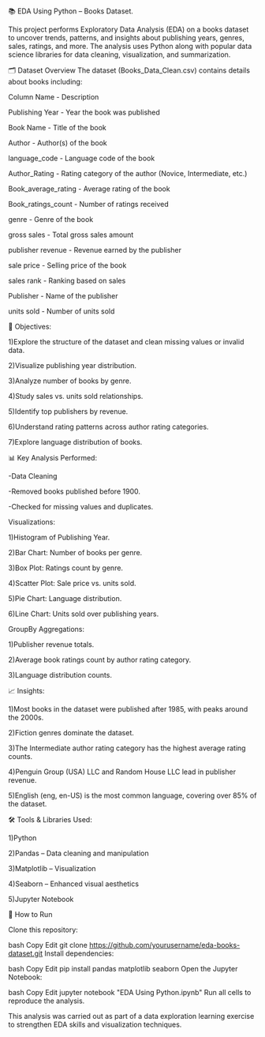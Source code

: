 

📚 EDA Using Python – Books Dataset.


This project performs Exploratory Data Analysis (EDA) on a books dataset to uncover trends, patterns, and insights about publishing years, genres, sales, ratings, and more. The analysis uses Python along with popular data science libraries for data cleaning, visualization, and summarization.


🗂 Dataset Overview
The dataset (Books_Data_Clean.csv) contains details about books including:

Column Name	  - Description

Publishing Year	- Year the book was published

Book Name - 	Title of the book

Author	- Author(s) of the book

language_code - 	Language code of the book

Author_Rating	-  Rating category of the author (Novice, Intermediate, etc.)

Book_average_rating	 - Average rating of the book

Book_ratings_count - 	Number of ratings received

genre - 	Genre of the book

gross sales - 	Total gross sales amount

publisher revenue - 	Revenue earned by the publisher

sale price - 	Selling price of the book

sales rank	 - Ranking based on sales

Publisher - 	Name of the publisher

units sold - 	Number of units sold


🎯 Objectives:

1)Explore the structure of the dataset and clean missing values or invalid data.

2)Visualize publishing year distribution.

3)Analyze number of books by genre.

4)Study sales vs. units sold relationships.

5)Identify top publishers by revenue.

6)Understand rating patterns across author rating categories.

7)Explore language distribution of books.

📊 Key Analysis Performed:

-Data Cleaning

-Removed books published before 1900.

-Checked for missing values and duplicates.

Visualizations:

1)Histogram of Publishing Year.

2)Bar Chart: Number of books per genre.

3)Box Plot: Ratings count by genre.

4)Scatter Plot: Sale price vs. units sold.

5)Pie Chart: Language distribution.

6)Line Chart: Units sold over publishing years.

GroupBy Aggregations:

1)Publisher revenue totals.

2)Average book ratings count by author rating category.

3)Language distribution counts.

📈 Insights:

1)Most books in the dataset were published after 1985, with peaks around the 2000s.

2)Fiction genres dominate the dataset.

3)The Intermediate author rating category has the highest average rating counts.

4)Penguin Group (USA) LLC and Random House LLC lead in publisher revenue.

5)English (eng, en-US) is the most common language, covering over 85% of the dataset.

🛠 Tools & Libraries Used:

1)Python

2)Pandas – Data cleaning and manipulation

3)Matplotlib – Visualization

4)Seaborn – Enhanced visual aesthetics

5)Jupyter Notebook


🚀 How to Run

Clone this repository:

bash
Copy
Edit
git clone https://github.com/yourusername/eda-books-dataset.git
Install dependencies:

bash
Copy
Edit
pip install pandas matplotlib seaborn
Open the Jupyter Notebook:

bash
Copy
Edit
jupyter notebook "EDA Using Python.ipynb"
Run all cells to reproduce the analysis.

This analysis was carried out as part of a data exploration learning exercise to strengthen EDA skills and visualization techniques.
